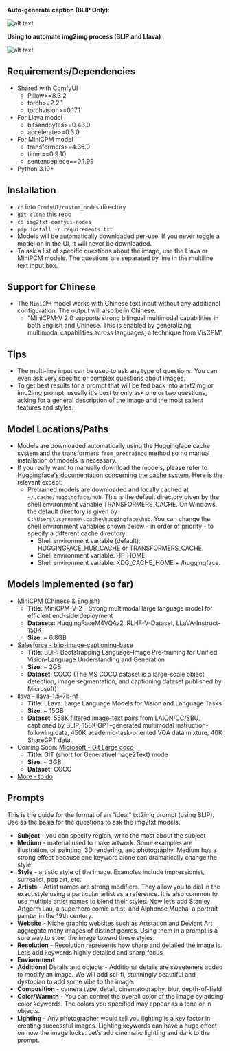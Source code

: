 

**Auto-generate caption (BLIP Only)**:

![alt text](wiki/demo-pics/Selection_003.png)

**Using to automate img2img process (BLIP and Llava)**

![alt text](wiki/demo-pics/Selection_002.png)


## Requirements/Dependencies

- Shared with ComfyUI
  - Pillow>=8.3.2
  - torch>=2.2.1
  - torchvision>=0.17.1
- For Llava model
  - bitsandbytes>=0.43.0
  - accelerate>=0.3.0
- For MiniCPM model
  - transformers>=4.36.0
  - timm==0.9.10
  - sentencepiece==0.1.99
- Python 3.10+

## Installation


- `cd` into `ComfyUI/custom_nodes` directory
- `git clone` this repo
- `cd img2txt-comfyui-nodes`
- `pip install -r requirements.txt`
- Models will be automatically downloaded per-use. If you never toggle a model on in the UI, it will never be downloaded.
- To ask a list of specific questions about the image, use the Llava or MiniPCM models. The questions are separated by line in the multiline text input box.

## Support for Chinese

- The `MiniCPM` model works with Chinese text input without any additional configuration. The output will also be in Chinese. 
  - "MiniCPM-V 2.0 supports strong bilingual multimodal capabilities in both English and Chinese. This is enabled by generalizing multimodal capabilities across languages, a technique from VisCPM"
<!-- - Here are the input field descriptions in Chinese, translated by  -->

## Tips

- The multi-line input can be used to ask any type of questions. You can even ask very specific or complex questions about images.
- To get best results for a prompt that will be fed back into a txt2img or img2img prompt, usually it's best to only ask one or two questions, asking for a general description of the image and the most salient features and styles.

## Model Locations/Paths

- Models are downloaded automatically using the Huggingface cache system and the transformers `from_pretrained` method so no manual installation of models is necessary.
- If you really want to manually download the models, please refer to [Huggingface's documentation concerning the cache system](https://huggingface.co/docs/transformers/main/en/installation#cache-setup). Here is the relevant except:
  - Pretrained models are downloaded and locally cached at  `~/.cache/huggingface/hub`. This is the default directory given by the shell environment variable TRANSFORMERS_CACHE. On Windows, the default directory is given by `C:\Users\username\.cache\huggingface\hub`. You can change the shell environment variables shown below - in order of priority - to specify a different cache directory:
    - Shell environment variable (default): HUGGINGFACE_HUB_CACHE or TRANSFORMERS_CACHE.
    - Shell environment variable: HF_HOME.
    - Shell environment variable: XDG_CACHE_HOME + /huggingface.


## Models Implemented (so far)

- [MiniCPM](https://huggingface.co/openbmb/MiniCPM-V-2/tree/main) (Chinese & English)
  - **Title**: MiniCPM-V-2 - Strong multimodal large language model for efficient end-side deployment
  - **Datasets**: HuggingFaceM4VQAv2, RLHF-V-Dataset, LLaVA-Instruct-150K
  - **Size**: ~ 6.8GB
- [Salesforce - blip-image-captioning-base](https://huggingface.co/Salesforce/blip-image-captioning-base)
  - **Title**: BLIP: Bootstrapping Language-Image Pre-training for Unified Vision-Language Understanding and Generation 
  - **Size**: ~ 2GB
  - **Dataset**: COCO (The MS COCO dataset is a large-scale object detection, image segmentation, and captioning dataset published by Microsoft)
- [llava - llava-1.5-7b-hf](https://huggingface.co/llava-hf/llava-1.5-7b-hf)
  - **Title**: LLava: Large Language Models for Vision and Language Tasks 
  - **Size**: ~ 15GB
  - **Dataset**: 558K filtered image-text pairs from LAION/CC/SBU, captioned by BLIP, 158K GPT-generated multimodal instruction-following data, 450K academic-task-oriented VQA data mixture, 40K ShareGPT data.
- Coming Soon: [Microsoft - Git Large coco](https://huggingface.co/microsoft/git-large-coco)
  - **Title**: GIT (short for GenerativeImage2Text) mode
  - **Size**: ~ 3GB
  - **Dataset**: COCO  
- [More - to do](https://huggingface.co/models?pipeline_tag=image-to-text&sort=trending)

## Prompts


This is the guide for the format of an "ideal" txt2img prompt (using BLIP). Use as the basis for the questions to ask the img2txt models.

- **Subject** - you can specify region, write the most about the subject
- **Medium** - material used to make artwork. Some examples are illustration, oil painting, 3D rendering, and photography. Medium has a strong effect because one keyword alone can dramatically change the style.
- **Style** - artistic style of the image. Examples include impressionist, surrealist, pop art, etc.
- **Artists**  - Artist names are strong modifiers. They allow you to dial in the exact style using a particular artist as a reference. It is also common to use multiple artist names to blend their styles. Now let’s add Stanley Artgerm Lau, a superhero comic artist, and Alphonse Mucha, a portrait painter in the 19th century.
- **Website** - Niche graphic websites such as Artstation and Deviant Art aggregate many images of distinct genres. Using them in a prompt is a sure way to steer the image toward these styles.
- **Resolution** - Resolution represents how sharp and detailed the image is. Let’s add keywords highly detailed and sharp focus
- **Enviornment**
- **Additional** Details and objects - Additional details are sweeteners added to modify an image. We will add sci-fi, stunningly beautiful and dystopian to add some vibe to the image.
- **Composition** - camera type, detail, cinematography, blur, depth-of-field
- **Color/Warmth** - You can control the overall color of the image by adding color keywords. The colors you specified may appear as a tone or in objects.
- **Lighting** - Any photographer would tell you lighting is a key factor in creating successful images. Lighting keywords can have a huge effect on how the image looks. Let’s add cinematic lighting and dark to the prompt.


